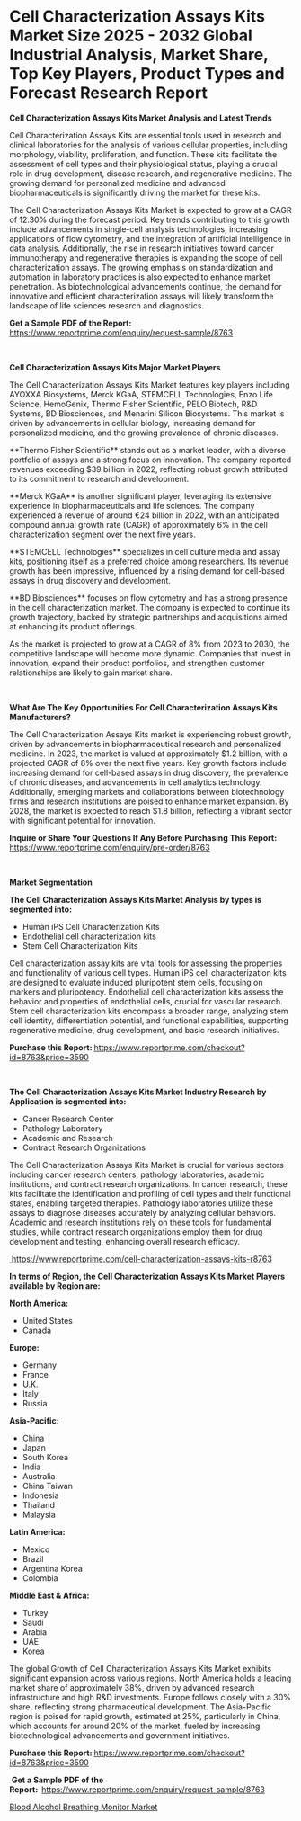 <p><h1>Cell Characterization Assays Kits Market Size 2025 - 2032 Global Industrial Analysis, Market Share, Top Key Players, Product Types and Forecast Research Report</h1></p><p><strong>Cell Characterization Assays Kits Market Analysis and Latest Trends</strong></p>
<p><p>Cell Characterization Assays Kits are essential tools used in research and clinical laboratories for the analysis of various cellular properties, including morphology, viability, proliferation, and function. These kits facilitate the assessment of cell types and their physiological status, playing a crucial role in drug development, disease research, and regenerative medicine. The growing demand for personalized medicine and advanced biopharmaceuticals is significantly driving the market for these kits.</p><p>The Cell Characterization Assays Kits Market is expected to grow at a CAGR of 12.30% during the forecast period. Key trends contributing to this growth include advancements in single-cell analysis technologies, increasing applications of flow cytometry, and the integration of artificial intelligence in data analysis. Additionally, the rise in research initiatives toward cancer immunotherapy and regenerative therapies is expanding the scope of cell characterization assays. The growing emphasis on standardization and automation in laboratory practices is also expected to enhance market penetration. As biotechnological advancements continue, the demand for innovative and efficient characterization assays will likely transform the landscape of life sciences research and diagnostics.</p></p>
<p><strong>Get a Sample PDF of the Report:&nbsp;</strong> <a href="https://www.reportprime.com/enquiry/request-sample/8763?utm_campaign=3060&utm_medium=2&utm_source=Github&utm_content=ia&utm_term=20032025&utm_id=cell-characterization-assays-kits">https://www.reportprime.com/enquiry/request-sample/8763</a></p>
<p>&nbsp;</p>
<p><strong>Cell Characterization Assays Kits Major Market Players</strong></p>
<p><p>The Cell Characterization Assays Kits Market features key players including AYOXXA Biosystems, Merck KGaA, STEMCELL Technologies, Enzo Life Science, HemoGenix, Thermo Fisher Scientific, PELO Biotech, R&D Systems, BD Biosciences, and Menarini Silicon Biosystems. This market is driven by advancements in cellular biology, increasing demand for personalized medicine, and the growing prevalence of chronic diseases.</p><p>**Thermo Fisher Scientific** stands out as a market leader, with a diverse portfolio of assays and a strong focus on innovation. The company reported revenues exceeding $39 billion in 2022, reflecting robust growth attributed to its commitment to research and development.</p><p>**Merck KGaA** is another significant player, leveraging its extensive experience in biopharmaceuticals and life sciences. The company experienced a revenue of around €24 billion in 2022, with an anticipated compound annual growth rate (CAGR) of approximately 6% in the cell characterization segment over the next five years.</p><p>**STEMCELL Technologies** specializes in cell culture media and assay kits, positioning itself as a preferred choice among researchers. Its revenue growth has been impressive, influenced by a rising demand for cell-based assays in drug discovery and development.</p><p>**BD Biosciences** focuses on flow cytometry and has a strong presence in the cell characterization market. The company is expected to continue its growth trajectory, backed by strategic partnerships and acquisitions aimed at enhancing its product offerings.</p><p>As the market is projected to grow at a CAGR of 8% from 2023 to 2030, the competitive landscape will become more dynamic. Companies that invest in innovation, expand their product portfolios, and strengthen customer relationships are likely to gain market share.</p></p>
<p>&nbsp;</p>
<p><strong>What Are The Key Opportunities For Cell Characterization Assays Kits Manufacturers?</strong></p>
<p><p>The Cell Characterization Assays Kits market is experiencing robust growth, driven by advancements in biopharmaceutical research and personalized medicine. In 2023, the market is valued at approximately $1.2 billion, with a projected CAGR of 8% over the next five years. Key growth factors include increasing demand for cell-based assays in drug discovery, the prevalence of chronic diseases, and advancements in cell analytics technology. Additionally, emerging markets and collaborations between biotechnology firms and research institutions are poised to enhance market expansion. By 2028, the market is expected to reach $1.8 billion, reflecting a vibrant sector with significant potential for innovation.</p></p>
<p><strong>Inquire or Share Your Questions If Any Before Purchasing This Report:</strong> <a href="https://www.reportprime.com/enquiry/pre-order/8763?utm_campaign=3060&utm_medium=2&utm_source=Github&utm_content=ia&utm_term=20032025&utm_id=cell-characterization-assays-kits">https://www.reportprime.com/enquiry/pre-order/8763</a></p>
<p>&nbsp;</p>
<p><strong>Market Segmentation</strong></p>
<p><strong>The Cell Characterization Assays Kits Market Analysis by types is segmented into:</strong></p>
<p><ul><li>Human iPS Cell Characterization Kits</li><li>Endothelial cell characterization kits</li><li>Stem Cell Characterization Kits</li></ul></p>
<p><p>Cell characterization assay kits are vital tools for assessing the properties and functionality of various cell types. Human iPS cell characterization kits are designed to evaluate induced pluripotent stem cells, focusing on markers and pluripotency. Endothelial cell characterization kits assess the behavior and properties of endothelial cells, crucial for vascular research. Stem cell characterization kits encompass a broader range, analyzing stem cell identity, differentiation potential, and functional capabilities, supporting regenerative medicine, drug development, and basic research initiatives.</p></p>
<p><strong>Purchase this Report:&nbsp;</strong><a href="https://www.reportprime.com/checkout?id=8763&price=3590&utm_campaign=3060&utm_medium=2&utm_source=Github&utm_content=ia&utm_term=20032025&utm_id=cell-characterization-assays-kits">https://www.reportprime.com/checkout?id=8763&price=3590</a></p>
<p>&nbsp;</p>
<p><strong>The Cell Characterization Assays Kits Market Industry Research by Application is segmented into:</strong></p>
<p><ul><li>Cancer Research Center</li><li>Pathology Laboratory</li><li>Academic and Research</li><li>Contract Research Organizations</li></ul></p>
<p><p>The Cell Characterization Assays Kits Market is crucial for various sectors including cancer research centers, pathology laboratories, academic institutions, and contract research organizations. In cancer research, these kits facilitate the identification and profiling of cell types and their functional states, enabling targeted therapies. Pathology laboratories utilize these assays to diagnose diseases accurately by analyzing cellular behaviors. Academic and research institutions rely on these tools for fundamental studies, while contract research organizations employ them for drug development and testing, enhancing overall research efficacy.</p></p>
<p><a href="https://www.reportprime.com/cell-characterization-assays-kits-r8763?utm_campaign=3060&utm_medium=2&utm_source=Github&utm_content=ia&utm_term=20032025&utm_id=cell-characterization-assays-kits">&nbsp;https://www.reportprime.com/cell-characterization-assays-kits-r8763</a></p>
<p><strong>In terms of Region, the Cell Characterization Assays Kits Market Players available by Region are:</strong></p>
<p>
    <p> <strong> North America: </strong>
        <ul>
            <li>United States</li>
            <li>Canada</li>
        </ul>
        </p> 
    <p> <strong> Europe: </strong>
        <ul>
            <li>Germany</li>
            <li>France</li>
            <li>U.K.</li>
            <li>Italy</li>
            <li>Russia</li>
        </ul>
        </p> 
    <p> <strong> Asia-Pacific: </strong>
        <ul>
            <li>China</li>
            <li>Japan</li>
            <li>South Korea</li>
            <li>India</li>
            <li>Australia</li>
            <li>China Taiwan</li>
            <li>Indonesia</li>
            <li>Thailand</li>
            <li>Malaysia</li>
        </ul>
        </p> 
    <p> <strong> Latin America: </strong>
        <ul>
            <li>Mexico</li>
            <li>Brazil</li>
            <li>Argentina Korea</li>
            <li>Colombia</li>
        </ul>
        </p> 
    <p> <strong> Middle East & Africa: </strong>
        <ul>
            <li>Turkey</li>
            <li>Saudi</li>
            <li>Arabia</li>
            <li>UAE</li>
            <li>Korea</li>
        </ul>
    </p>
    </p>
<p><p>The global Growth of Cell Characterization Assays Kits Market exhibits significant expansion across various regions. North America holds a leading market share of approximately 38%, driven by advanced research infrastructure and high R&D investments. Europe follows closely with a 30% share, reflecting strong pharmaceutical development. The Asia-Pacific region is poised for rapid growth, estimated at 25%, particularly in China, which accounts for around 20% of the market, fueled by increasing biotechnological advancements and government initiatives.</p></p>
<p><strong>Purchase this Report: </strong><a href="https://www.reportprime.com/checkout?id=8763&price=3590&utm_campaign=3060&utm_medium=2&utm_source=Github&utm_content=ia&utm_term=20032025&utm_id=cell-characterization-assays-kits">https://www.reportprime.com/checkout?id=8763&price=3590</a></p>
<p>&nbsp;<strong>Get a Sample PDF of the Report:&nbsp;&nbsp;</strong><a href="https://www.reportprime.com/enquiry/request-sample/8763?utm_campaign=3060&utm_medium=2&utm_source=Github&utm_content=ia&utm_term=20032025&utm_id=cell-characterization-assays-kits">https://www.reportprime.com/enquiry/request-sample/8763</a></p>
<p><strong></strong></p>
<p><p><a href="https://github.com/lalolatiot/Market-Research-Report-List-1/blob/main/blood-alcohol-breathing-monitor-market.md?utm_campaign=3060&utm_medium=2&utm_source=Github&utm_content=ia&utm_term=20032025&utm_id=cell-characterization-assays-kits">Blood Alcohol Breathing Monitor Market</a></p></p>